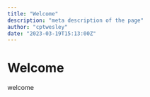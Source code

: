 ```yaml
---
title: "Welcome"
description: "meta description of the page"
author: "cptwesley"
date: "2023-03-19T15:13:00Z"
---
```


# Welcome

welcome
